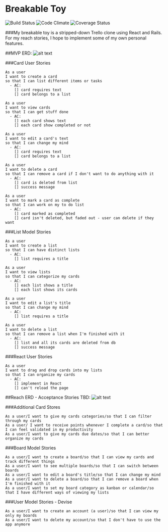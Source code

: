 # Breakable Toy
![Build Status](https://codeship.com/projects/02fbb9c0-2f4e-0134-5989-563e54af7ce1/status?branch=master)
![Code Climate](https://codeclimate.com/github/emilyp13/breakable_toy.png)
![Coverage Status](https://coveralls.io/repos/emilyp13/breakable_toy/badge.png)


###My breakable toy is a stripped-down Trello clone using React and Rails. For my reach stories, I hope to implement some of my own personal features.

##MVP ERD:
![alt text](https://github.com/emilyp13/breakable_toy/app/assets/images/mvp_bt.png "MVP ERD")

###Card User Stories

```
As a user
I want to create a card
so that I can list different items or tasks
  - AC:
    [] card requires text
    [] card belongs to a list

As a user
I want to view cards
so that I can get stuff done
  - AC:
    [] each card shows text
    [] each card show completed or not

As a user
I want to edit a card's text
so that I can change my mind
  - AC:
    [] card requires text
    [] card belongs to a list

As a user
I want to delete a card
so that I can remove a card if I don't want to do anything with it
  - AC:
    [] card is deleted from list
    [] success message

As a user
I want to mark a card as complete
so that I can work on my to do list
  - AC:
    [] card marked as completed
    [] card isn't deleted, but faded out - user can delete if they want

```

###List Model Stories

```
As a user
I want to create a list
so that I can have distinct lists
  - AC:
    [] list requires a title

As a user
I want to view lists
so that I can categorize my cards
  - AC:
    [] each list shows a title
    [] each list shows its cards

As a user
I want to edit a list's title
so that I can change my mind
  - AC:
    [] list requires a title

As a user
I want to delete a list
so that I can remove a list when I'm finished with it
  - AC:
    [] list and all its cards are deleted from db
    [] success message
```

###React User Stories

```
As a user
I want to drag and drop cards into my lists
so that I can organize my cards
  - AC:
    [] implement in React
    [] can't reload the page
```

##Reach ERD - Acceptance Stories TBD:
![alt text](https://github.com/emilyp13/breakable_toy/app/assets/images/reach_bt.png "Reach ERD")

###Additional Card Stores
```
As a user/I want to give my cards categories/so that I can filter through my cards
As a user/ I want to receive points whenever I complete a card/so that I can feel validated in my productivity
As a user/I want to give my cards due dates/so that I can better organize my cards
```

###Board Model Stories
```
As a user/I want to create a board/so that I can view my cards and track different things
As a user/I want to see multiple boards/so that I can switch between boards
As a user/I want to edit a board's title/so that I can change my mind
As a user/I want to delete a board/so that I can remove a board when I'm finished with it
As a user/I want to set my board category as kanban or calendar/so that I have different ways of viewing my lists
```

###User Model Stories - Devise
```
As a user/I want to create an account (a user)/so that I can view my only my boards
As a user/I want to delete my account/so that I don't have to use the app anymore
```
